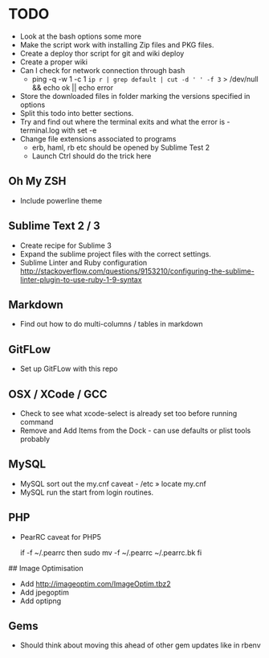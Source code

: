 # TODO

* Look at the bash options some more
* Make the script work with installing Zip files and PKG files.
* Create a deploy thor script for git and wiki deploy
* Create a proper wiki
* Can I check for network connection through bash
    * ping -q -w 1 -c 1 `ip r | grep default | cut -d ' ' -f 3` > /dev/null && echo ok || echo error
* Store the downloaded files in folder marking the versions specified in options
* Split this todo into better sections.
* Try and find out where the terminal exits and what the error is - terminal.log with set -e
* Change file extensions associated to programs
    * erb, haml, rb etc should be opened by Sublime Test 2
    * Launch Ctrl should do the trick here

## Oh My ZSH

* Include powerline theme

## Sublime Text 2 / 3

* Create recipe for Sublime 3
* Expand the sublime project files with the correct settings.
* Sublime Linter and Ruby configuration
    http://stackoverflow.com/questions/9153210/configuring-the-sublime-linter-plugin-to-use-ruby-1-9-syntax

## Markdown

* Find out how to do multi-columns / tables in markdown

## GitFLow

* Set up GitFLow with this repo

## OSX / XCode / GCC

* Check to see what xcode-select is already set too before running command
* Remove and Add Items from the Dock - can use defaults or plist tools probably

## MySQL

* MySQL sort out the my.cnf caveat - /etc » locate my.cnf
* MySQL run the start from login routines.

## PHP

* PearRC caveat for PHP5

    if -f ~/.pearrc
        then
            sudo mv -f ~/.pearrc ~/.pearrc.bk
    fi

## Image Optimisation

* Add http://imageoptim.com/ImageOptim.tbz2
* Add jpegoptim
* Add optipng

## Gems

* Should think about moving this ahead of other gem updates like in rbenv